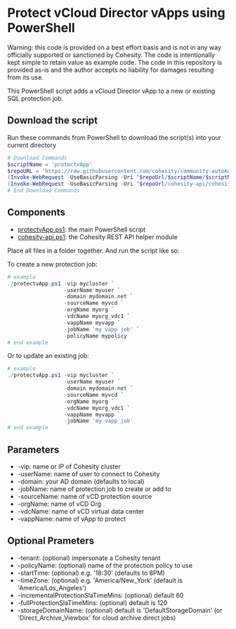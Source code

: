 # Protect vCloud Director vApps using PowerShell

Warning: this code is provided on a best effort basis and is not in any way officially supported or sanctioned by Cohesity. The code is intentionally kept simple to retain value as example code. The code in this repository is provided as-is and the author accepts no liability for damages resulting from its use.

This PowerShell script adds a vCloud Director vApp to a new or existing SQL protection job.

## Download the script

Run these commands from PowerShell to download the script(s) into your current directory

```powershell
# Download Commands
$scriptName = 'protectvApp'
$repoURL = 'https://raw.githubusercontent.com/cohesity/community-automation-samples/main/powershell'
(Invoke-WebRequest -UseBasicParsing -Uri "$repoUrl/$scriptName/$scriptName.ps1").content | Out-File "$scriptName.ps1"; (Get-Content "$scriptName.ps1") | Set-Content "$scriptName.ps1"
(Invoke-WebRequest -UseBasicParsing -Uri "$repoUrl/cohesity-api/cohesity-api.ps1").content | Out-File cohesity-api.ps1; (Get-Content cohesity-api.ps1) | Set-Content cohesity-api.ps1
# End Download Commands
```

## Components

* [protectvApp.ps1](https://raw.githubusercontent.com/cohesity/community-automation-samples/main/powershell/protectvApp/protectvApp.ps1): the main PowerShell script
* [cohesity-api.ps1](https://raw.githubusercontent.com/cohesity/community-automation-samples/main/powershell/cohesity-api/cohesity-api.ps1): the Cohesity REST API helper module

Place all files in a folder together. And run the script like so:

To create a new protection job:

```powershell
# example
./protectvApp.ps1 -vip mycluster `
                  -userName myuser `
                  -domain mydomain.net `
                  -sourceName myvcd `
                  -orgName myorg `
                  -vdcName myorg_vdc1 `
                  -vappName myvapp `
                  -jobName 'my vapp job' `
                  -policyName mypolicy
# end example
```

Or to update an existing job:

```powershell
# example
./protectvApp.ps1 -vip mycluster `
                  -userName myuser `
                  -domain mydomain.net `
                  -sourceName myvcd `
                  -orgName myorg `
                  -vdcName myorg_vdc1 `
                  -vappName myvapp `
                  -jobName 'my vapp job'
# end example
```

## Parameters

* -vip: name or IP of Cohesity cluster
* -userName: name of user to connect to Cohesity
* -domain: your AD domain (defaults to local)
* -jobName: name of protection job to create or add to
* -sourceName: name of vCD protection source
* -orgName: name of vCD Org
* -vdcName: name of vCD virtual data center
* -vappName: name of vApp to protect

## Optional Prameters

* -tenant: (optional) impersonate a Cohesity tenant
* -policyName: (optional) name of the protection policy to use
* -startTime: (optional) e.g. '18:30' (defaults to 8PM)
* -timeZone: (optional) e.g. 'America/New_York' (default is 'America/Los_Angeles')
* -incrementalProtectionSlaTimeMins: (optional) default 60
* -fullProtectionSlaTimeMins: (optional) default is 120
* -storageDomainName: (optional) default is 'DefaultStorageDomain' (or 'Direct_Archive_Viewbox' for cloud archive direct jobs)
